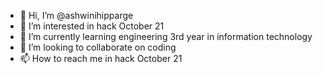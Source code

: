 - 👋 Hi, I’m @ashwinihipparge
- 👀 I’m interested in hack October 21
- 🌱 I’m currently learning engineering 3rd year in information technology
- 💞️ I’m looking to collaborate on coding
- 📫 How to reach me in hack October 21

<!---
ashwinihipparge/ashwinihipparge is a ✨ special ✨ repository because its `README.md` (this file) appears on your GitHub profile.
You can click the Preview link to take a look at your changes.
--->
